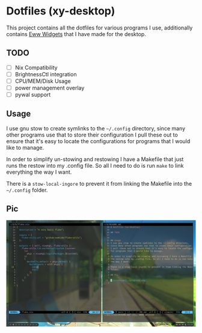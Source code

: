 # Dotfiles (xy-desktop)

This project contains all the dotfiles for various programs I use,
additionally contains [Eww Widgets](https://github.com/elkowar/eww) that I have made for the desktop.

## TODO
- [ ] Nix Compatibility
- [ ] BrightnessCtl integration
- [ ] CPU/MEM/Disk Usage
- [ ] power management overlay
- [ ] pywal support

## Usage 
I use gnu stow to create symlinks to the `~/.config` directory, 
since many other programs use that to store their configuration
I pull these out to ensure that it's easy to locate the configurations
for programs that I would like to manage.

In order to simplify un-stowing and restowing I have a Makefile that just runs
the restow into my .config file. So all I need to do is run `make` to link everything
the way I want.

There is a `stow-local-ingore` to prevent it from linking the Makefile into the `~/.config`
folder.

## Pic

![screencap](./progress.png)

